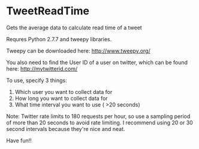 TweetReadTime
=============

Gets the average data to calculate read time of a tweet

Requres Python 2.7.7 and tweepy libraries.

Tweepy can be downloaded here: http://www.tweepy.org/

You also need to find the User ID of a user on twitter, which can be found here: http://mytwitterid.com/

To use, specify 3 things:
1. Which user you want to collect data for 
2. How long you want to collect data for
3. What time interval you want to use ( >20 seconds)

Note: Twitter rate limits to 180 requests per hour, so use a sampling period of more than 20 seconds to avoid rate limiting. I recommend using 20 or 30 second intervals because they're nice and neat.

Have fun!!
